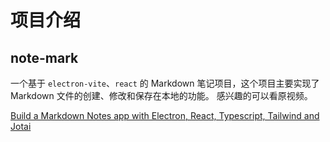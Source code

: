 # 项目介绍

## note-mark

一个基于 `electron-vite`、`react` 的 Markdown 笔记项目，这个项目主要实现了 Markdown 文件的创建、修改和保存在本地的功能。
感兴趣的可以看原视频。

[Build a Markdown Notes app with Electron, React, Typescript, Tailwind and Jotai](https://www.youtube.com/watch?v=t8ane4BDyC8&list=PLMdRgXcsRHPrM5tEWgrYEOwFEthJlO3II)
